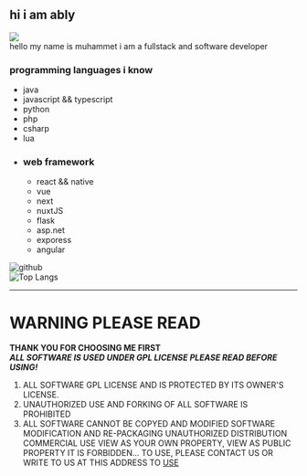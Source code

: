 ## hi i am ably 
<a align="center" href="https://www.buymeacoffee.com/ablyZ"><img src="https://img.buymeacoffee.com/button-api/?text=Support me to create more be&emoji=☕&slug=ablyZ&button_colour=5F7FFF&font_colour=ffffff&font_family=Cookie&outline_colour=000000&coffee_colour=FFDD00" /></a><br/>
hello my name is muhammet i am a fullstack and software developer
### programming languages i know
  - java
  - javascript && typescript
  - python
  - php
  - csharp
  - lua
  - ### web framework
    - react && native
    - vue
    - next
    - nuxtJS
    - flask
    - asp.net
    - exporess
    - angular
  
![github](https://github-readme-stats.vercel.app/api?username=HACKERA316&show_icons=true&theme=tokyonight)       
![Top Langs](https://github-readme-stats.vercel.app/api/top-langs/?username=HACKERA316&layout=compact&theme=tokyonight)

---
# WARNING PLEASE READ
**THANK YOU FOR CHOOSING ME FIRST**<br>
_**ALL SOFTWARE IS USED UNDER GPL LICENSE PLEASE READ BEFORE USING!**_

  1. ALL SOFTWARE GPL LICENSE AND IS PROTECTED BY ITS OWNER'S LICENSE.
  2. UNAUTHORIZED USE AND FORKING OF ALL SOFTWARE IS PROHIBITED
  3. ALL SOFTWARE CANNOT BE COPYED AND MODIFIED SOFTWARE MODIFICATION AND RE-PACKAGING UNAUTHORIZED DISTRIBUTION COMMERCIAL USE VIEW AS YOUR OWN PROPERTY, VIEW AS PUBLIC      PROPERTY IT IS FORBIDDEN... TO USE, PLEASE CONTACT US OR WRITE TO US AT THIS ADDRESS TO [USE](https://github.com/HACKERA316/HACKERA316/discussions/categories/about-software-usage)
